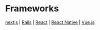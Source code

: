 # Frameworks

[nextjs](nextjs) |
[Rails](rails) |
[React](react) |
[React Native](react_native) |
[Vue.js](vue)